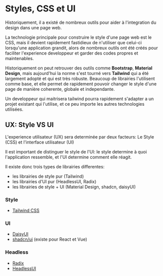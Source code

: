 # Styles, CSS et UI

Historiquement, il a existé de nombreux outils pour aider à l'integration du design dans une page web.

La technologie principale pour construire le style d'une page web est le CSS, mais il devient rapidement fastidieux de n'utiliser que celui-ci lorsqu'une application grandit, alors de nombreux outils ont été créés pour faciliter l'experience developpeur et garder des codes propres et maintenables.

Historiquement on peut retrouver des outils comme **Bootstrap**, **Material Design**, mais aujourd'hui la norme s'est tourné vers **Tailwind** qui a été largement adopté et qui est très robuste.
Beaucoup de librairies l'utilisent comme base, et elle permet de rapidement pouvoir changer le style d'une page de manière coherente, globale et independante.

Un developpeur qui maitrisera tailwind pourra rapidement s'adapter a un projet existant qui l'utilise, et ce peu importe les autres technologies utilisées.

## UX: Style VS UI

L'experience utilisateur (UX) sera determinée par deux facteurs: Le Style (CSS) et l'interface utilisateur (UI)

Il est important de distinguer le style de l'UI: le style determine à quoi l'application ressemble, et l'UI determine comment elle réagit.

Il existe donc trois types de librairies differentes:

- les librairies de style pur (Tailwind)
- les librairies d'UI pur (HeadlessUI, Radix)
- les librairies de style + UI (Material Design, shadcn, daisyUI)

### Style

- [Tailwind CSS](https://tailwindcss.com/)

### UI

- [DaisyUI](https://daisyui.com/)
- [shadcn/ui](https://ui.shadcn.com/) (existe pour React et Vue)

### Headless

- [Radix](https://www.radix-ui.com/)
- [HeadlessUI](https://headlessui.com/)

